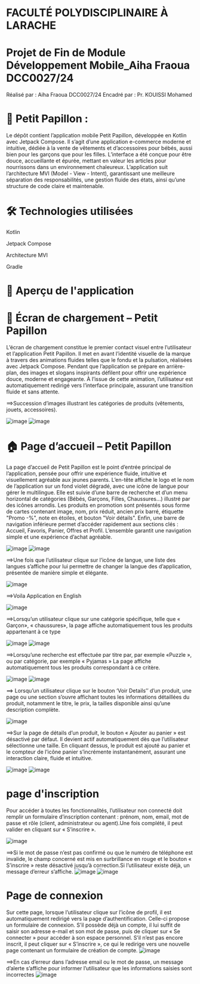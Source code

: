 # FACULTÉ POLYDISCIPLINAIRE À LARACHE
# Projet de Fin de Module Développement Mobile_Aiha Fraoua DCC0027/24
Réalisé par : Aiha Fraoua DCC0027/24
Encadré par : Pr. KOUISSI Mohamed

# 🦋 Petit Papillon :
Le dépôt contient l’application mobile Petit Papillon, développée en Kotlin avec Jetpack Compose. Il s’agit d’une application e-commerce moderne et intuitive, dédiée à la vente de vêtements et d’accessoires pour bébés, aussi bien pour les garçons que pour les filles.
L’interface a été conçue pour être douce, accueillante et épurée, mettant en valeur les articles pour nourrissons dans un environnement chaleureux.
L’application suit l’architecture MVI (Model - View - Intent), garantissant une meilleure séparation des responsabilités, une gestion fluide des états, ainsi qu’une structure de code claire et maintenable.

# 🛠️  Technologies utilisées
Kotlin

Jetpack Compose

Architecture MVI

Gradle
# 📸 Aperçu de l'application
# 📱 Écran de chargement – Petit Papillon
L’écran de chargement constitue le premier contact visuel entre l’utilisateur et l’application Petit Papillon. Il met en avant l’identité visuelle de la marque à travers des animations fluides telles que le fondu et la pulsation, réalisées avec Jetpack Compose.
Pendant que l’application se prépare en arrière-plan, des images et slogans inspirants défilent pour offrir une expérience douce, moderne et engageante.
À l’issue de cette animation, l’utilisateur est automatiquement redirigé vers l’interface principale, assurant une transition fluide et sans attente.

 ==>Succession d’images illustrant les catégories de produits (vêtements, jouets, accessoires).

![image](https://github.com/user-attachments/assets/7c6a7561-296f-4f49-b372-7034ab13d42d) ![image](https://github.com/user-attachments/assets/5d40bce1-c570-456a-ad73-28e7895e473f)

# 🏠 Page d’accueil – Petit Papillon

La page d’accueil de Petit Papillon est le point d’entrée principal de l’application, pensée pour offrir une expérience fluide, intuitive et visuellement agréable aux jeunes parents.
L’en-tête affiche le logo et le nom de l’application sur un fond violet dégradé, avec une icône de langue pour gérer le multilingue.
Elle est suivie d’une barre de recherche et d’un menu horizontal de catégories (Bébés, Garçons, Filles, Chaussures…) illustré par des icônes arrondis.
Les produits en promotion sont présentés sous forme de cartes contenant image, nom, prix réduit, ancien prix barré, étiquette "Promo -%", note en étoiles, et bouton "Voir détails".
Enfin, une barre de navigation inférieure permet d’accéder rapidement aux sections clés : Accueil, Favoris, Panier, Offres et Profil.
L’ensemble garantit une navigation simple et une expérience d’achat agréable.

![image](https://github.com/user-attachments/assets/31fef41f-f455-4453-8072-09267c88361e) ![image](https://github.com/user-attachments/assets/852533ac-a8a0-45c1-80ab-3c31d2855485)

 ==>Une fois que l’utilisateur clique sur l’icône de langue, une liste des langues s’affiche pour lui permettre de changer la langue des d’application, présentée de manière simple et élégante.
 
 ![image](https://github.com/user-attachments/assets/1e1836c4-814e-4ef8-ae7e-bb53644ef81a)
 
 ==>Voila Application en English
 
 ![image](https://github.com/user-attachments/assets/4c9ac8c8-7405-48b2-9440-05c3e5e4ce8d)
 
 ==>Lorsqu’un utilisateur clique sur une catégorie spécifique, telle que « Garçon», « chaussures», la page affiche automatiquement tous les produits appartenant à ce type
 
 ![image](https://github.com/user-attachments/assets/9d74e002-b26a-4d2d-b310-745e4ab6f098) ![image](https://github.com/user-attachments/assets/4c6bfa73-2a2e-4baf-82c5-a2f03a14bfa5)
 
==>Lorsqu’une recherche est effectuée par titre par, par exemple «Puzzle », ou par catégorie, par exemple « Pyjamas »
La page affiche automatiquement tous les produits correspondant à ce critère.

 ![image](https://github.com/user-attachments/assets/e7119140-2988-4d46-8aa6-cc05da6a5c4a) ![image](https://github.com/user-attachments/assets/1aca77f0-dd35-449a-a0ce-3299d7932577)

==>	Lorsqu’un utilisateur clique sur le bouton ‘Voir Details’’ d’un produit, une page ou une section s’ouvre affichant toutes les informations détaillées du produit, notamment le titre, le prix, la tailles disponible ainsi qu’une description complète.

![image](https://github.com/user-attachments/assets/d77ba792-bb3f-4d63-8f19-4714d6fdd322)

==>Sur la page de détails d’un produit, le bouton « Ajouter au panier » est désactivé par défaut. Il devient actif automatiquement dès que l’utilisateur sélectionne une taille.
En cliquant dessus, le produit est ajouté au panier et le compteur de l’icône panier s’incrémente instantanément, assurant une interaction claire, fluide et intuitive.

![image](https://github.com/user-attachments/assets/3ef7a78a-1ec8-4bf4-bdcd-c6ad3364b2b7) ![image](https://github.com/user-attachments/assets/fc49ccf3-e9ec-4620-aee0-6eca2d6c64e7)

# page d'inscription
Pour accéder à toutes les fonctionnalités, l’utilisateur non connecté doit remplir un formulaire d’inscription contenant : prénom, nom, email, mot de passe et rôle (client, administrateur ou agent).Une fois complété, il peut valider en cliquant sur « S’inscrire ».

![image](https://github.com/user-attachments/assets/0f62fe7d-bc56-4511-9783-252ee08981a0)

==>Si le mot de passe n’est pas confirmé ou que le numéro de téléphone est invalide, le champ concerné est mis en surbrillance en rouge et le bouton « S’inscrire » reste désactivé jusqu’à correction.Si l’utilisateur existe déjà, un message d’erreur s’affiche.
![image](https://github.com/user-attachments/assets/66ca3791-7342-4472-a49d-69567dc5405c) ![image](https://github.com/user-attachments/assets/12bdf609-227e-4896-a1e7-481c73a0acfe)

#  Page de connexion
Sur cette page, lorsque l’utilisateur clique sur l’icône de profil, il est automatiquement redirigé vers la page d’authentification. Celle-ci propose un formulaire de connexion. S’il possède déjà un compte, il lui suffit de saisir son adresse e-mail et son mot de passe, puis de cliquer sur « Se connecter » pour accéder à son espace personnel. S’il n’est pas encore inscrit, il peut cliquer sur « S’inscrire », ce qui le redirige vers une nouvelle page contenant un formulaire de création de compte. 
![image](https://github.com/user-attachments/assets/0871ec98-d8fa-46ec-b576-36a9882072b1)

==>En cas d’erreur dans l’adresse email ou le mot de passe, un message d’alerte s’affiche pour informer l’utilisateur que les informations saisies sont incorrectes
![image](https://github.com/user-attachments/assets/ad48ad2b-d79a-4287-86c3-15af76c5a147)

